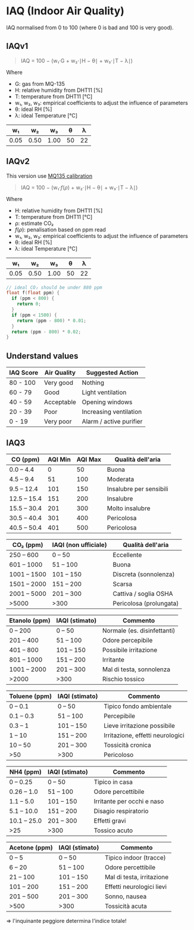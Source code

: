 # IAQ (Indoor Air Quality)

IAQ normalised from 0 to 100 (where 0 is bad and 100 is very good).

## IAQv1

> IAQ = 100 − (w₁⋅G + w₂⋅∣H − θ∣ + w₃⋅∣T − λ∣)

Where

- G: gas from MQ-135
- H: relative humidity from DHT11 [%]
- T: temperature from DHT11 [°C]
- w₁, w₂, w₃: empirical coefficients to adjust the influence of parameters
- θ: ideal RH [%]
- λ: ideal Temperature [°C]

| w₁   | w₂   | w₃   | θ   | λ   |
| ---- | ---- | ---- | --- | --- |
| 0.05 | 0.50 | 1.00 | 50  | 22  |

## IAQv2

This version use [MQ135 calibration](./MQ135.md#calibration)

> IAQ = 100 − (w₁⋅$f(ρ)$ + w₂⋅∣H − θ∣ + w₃⋅∣T − λ∣)

Where

- H: relative humidity from DHT11 [%]
- T: temperature from DHT11 [°C]
- ρ: estimate CO₂
- $f(ρ)$: penalisation based on ppm read
- w₁, w₂, w₃: empirical coefficients to adjust the influence of parameters
- θ: ideal RH [%]
- λ: ideal Temperature [°C]

| w₁   | w₂   | w₃   | θ   | λ   |
| ---- | ---- | ---- | --- | --- |
| 0.05 | 0.50 | 1.00 | 50  | 22  |

```cpp
// ideal CO₂ should be under 880 ppm
float f(float ppm) {
  if (ppm < 800) {
    return 0;
  }
  if (ppm < 1500) {
    return (ppm - 800) * 0.01;
  }
  return (ppm - 800) * 0.02;
}
```

## Understand values

| IAQ Score | Air Quality | Suggested Action        |
| --------- | ----------- | ----------------------- |
| 80 - 100  | Very good   | Nothing                 |
| 60 - 79   | Good        | Light ventilation       |
| 40 - 59   | Acceptable  | Opening windows         |
| 20 - 39   | Poor        | Increasing ventilation  |
| 0 - 19    | Very poor   | Alarm / active purifier |

## IAQ3

| CO (ppm)    | AQI Min | AQI Max | Qualità dell'aria       |
| ----------- | ------- | ------- | ----------------------- |
| 0.0 – 4.4   | 0       | 50      | Buona                   |
| 4.5 – 9.4   | 51      | 100     | Moderata                |
| 9.5 – 12.4  | 101     | 150     | Insalubre per sensibili |
| 12.5 – 15.4 | 151     | 200     | Insalubre               |
| 15.5 – 30.4 | 201     | 300     | Molto insalubre         |
| 30.5 – 40.4 | 301     | 400     | Pericolosa              |
| 40.5 – 50.4 | 401     | 500     | Pericolosa              |

| CO₂ (ppm)   | IAQI (non ufficiale) | Qualità dell'aria       |
| ----------- | -------------------- | ----------------------- |
| 250 – 600   | 0 – 50               | Eccellente              |
| 601 – 1000  | 51 – 100             | Buona                   |
| 1001 – 1500 | 101 – 150            | Discreta (sonnolenza)   |
| 1501 – 2000 | 151 – 200            | Scarsa                  |
| 2001 – 5000 | 201 – 300            | Cattiva / soglia OSHA   |
| >5000       | >300                 | Pericolosa (prolungata) |

| Etanolo (ppm) | IAQI (stimato) | Commento                    |
| ------------- | -------------- | --------------------------- |
| 0 – 200       | 0 – 50         | Normale (es. disinfettanti) |
| 201 – 400     | 51 – 100       | Odore percepibile           |
| 401 – 800     | 101 – 150      | Possibile irritazione       |
| 801 – 1000    | 151 – 200      | Irritante                   |
| 1001 – 2000   | 201 – 300      | Mal di testa, sonnolenza    |
| >2000         | >300           | Rischio tossico             |

| Toluene (ppm) | IAQI (stimato) | Commento                         |
| ------------- | -------------- | -------------------------------- |
| 0 – 0.1       | 0 – 50         | Tipico fondo ambientale          |
| 0.1 – 0.3     | 51 – 100       | Percepibile                      |
| 0.3 – 1       | 101 – 150      | Lieve irritazione possibile      |
| 1 – 10        | 151 – 200      | Irritazione, effetti neurologici |
| 10 – 50       | 201 – 300      | Tossicità cronica                |
| >50           | >300           | Pericoloso                       |

| NH4 (ppm)   | IAQI (stimato) | Commento                   |
| ----------- | -------------- | -------------------------- |
| 0 – 0.25    | 0 – 50         | Tipico in casa             |
| 0.26 – 1.0  | 51 – 100       | Odore percettibile         |
| 1.1 – 5.0   | 101 – 150      | Irritante per occhi e naso |
| 5.1 – 10.0  | 151 – 200      | Disagio respiratorio       |
| 10.1 – 25.0 | 201 – 300      | Effetti gravi              |
| >25         | >300           | Tossico acuto              |

| Acetone (ppm) | IAQI (stimato) | Commento                  |
| ------------- | -------------- | ------------------------- |
| 0 – 5         | 0 – 50         | Tipico indoor (tracce)    |
| 6 – 20        | 51 – 100       | Odore percettibile        |
| 21 – 100      | 101 – 150      | Mal di testa, irritazione |
| 101 – 200     | 151 – 200      | Effetti neurologici lievi |
| 201 – 500     | 201 – 300      | Sonno, nausea             |
| >500          | >300           | Tossicità acuta           |

=> l'inquinante peggiore determina l'indice totale!

